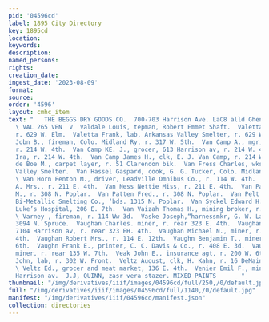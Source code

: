 ```yaml
---
pid: '04596cd'
label: 1895 City Directory
key: 1895cd
location: 
keywords: 
description: 
named_persons: 
rights: 
creation_date: 
ingest_date: '2023-08-09'
format: 
source: 
order: '4596'
layout: cmhc_item
text: "   THE BEGGS DRY GOODS CO.  700-703 Harrison Ave. LaC8 alld Ghenille Gurtains
  \ VAL 265 VEN  V  Valdale Louis, tepman, Robert Emmet Shaft.  Valetta Albert, lab,
  r. 629 W. Elm.  Valetta Frank, lab, Arkansas Valley Smelter, r. 629 W. Elm.  Valiquette
  Jobn B., fireman, Colo. Midland Ry, r. 317 W. 5th.  Van Camp A., mgr, E. J. Van_Camp,
  r. 214 W. 4th.  Van Camp KE. J., grocer, 613 Harrison av, r. 214 W. 4th.  Van Camp
  Ira, r. 214 W. 4th.  Van Camp James H., clk, E. J. Van Camp, r. 214 W. 4th.  Van
  de Boe M., carpet layer, r. 51 Clarendon bik.  Van Fress Charles, wks. Arkansas
  Valley Smelter.  Van Hassel Gaspard, cook, G. G. Tucker, Colo. Midland Ry. Depot.
  \ Van Horn Fenton M., driver, Leadville Omnibus Co., r. 114 W. 4th.  Van Ness Mary
  A. Mrs., r. 211 E. 4th.  Van Ness Nettie Miss, r. 211 E. 4th.  Van Patten Ernest
  M., r. 308 N. Poplar.  Van Patten Fred., r. 308 N. Poplar.  Van Pelt Nelson, tapper,
  Bi-Metallic Smelting Co., ‘bds. 1315 N. Poplar.  Van Syckel Edward H., supt, St.
  Luke’s Hospital, 206 E. 7th.  Van Vaizah Thomas H., mining broker, r. 126 W. 6th.
  \ Varney , fireman, r. 114 Ww 3d.  Vaske Joseph,“harnessmkr, G. W. Lancaster, r.
  3094 N. Spruce.  Vaughan Charles. miner, r. rear 323 E. 4th.  Vaughan John P., shoemkr,
  7104 Harrison av, r. rear 323 EH. 4th.  Vaughan Michael N., miner, r. rear 323 E.
  4th.  Vaughan Robert Mrs., r. 114 E. 12th.  Vaughn Benjamin T., miner, r. 207 E,
  6th.  Vaughn Frank E., printer, C. C. Davis & Co., r. 408 E. 3d.  Vaughn John W.,
  miner, r. rear 135 W. 7th.  Veak John E., insurance agt, r. 200 W. 6th.  Vedric
  John, lab, r. 302 W. Front.  Veltz August, clk, H. Kahn, r. 16 DeMaineville bik.
  \ Veltz Ed., grocer and meat market, 136 E. 4th.  Venier Emil F., miner, r. 321
  Harrison av.  J.J, QUINN, zasr vera stazer. MIXED PAINTS       "
thumbnail: "/img/derivatives/iiif/images/04596cd/full/250,/0/default.jpg"
full: "/img/derivatives/iiif/images/04596cd/full/1140,/0/default.jpg"
manifest: "/img/derivatives/iiif/04596cd/manifest.json"
collection: directories
---
```

